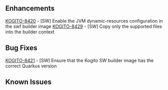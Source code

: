 <!-- Keep them in alphabetical order -->
## Enhancements
[KOGITO-8420](https://issues.redhat.com/browse/KOGITO-8420) - [SW] Enable the JVM dynamic-resources configuration in the swf builder image
[KOGITO-8429](https://issues.redhat.com/browse/KOGITO-8429) - [SW] Copy only the supported files into the builder context

## Bug Fixes
[KOGITO-8421](https://issues.redhat.com/browse/KOGITO-8421) - [SW] Ensure that the Kogito SW builder image has the correct Quarkus version

## Known Issues
